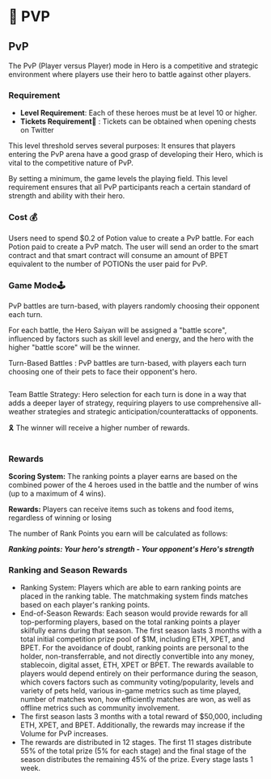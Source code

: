 # 🔞 PVP

## PvP

The PvP (Player versus Player) mode in Hero is a competitive and strategic environment where players use their hero to battle against other players.

### Requirement <a href="#requirement" id="requirement"></a>

* **Level Requirement**: Each of these heroes must be at level 10 or higher.
* **Tickets Requirement**🎫 : Tickets can be obtained when opening chests on Twitter

This level threshold serves several purposes: It ensures that players entering the PvP arena have a good grasp of developing their Hero, which is vital to the competitive nature of PvP.

By setting a minimum, the game levels the playing field. This level requirement ensures that all PvP participants reach a certain standard of strength and ability with their hero.

### Cost 💰 <a href="#cost" id="cost"></a>

Users need to spend $0.2 of Potion value to create a PvP battle. For each Potion paid to create a PvP match. The user will send an order to the smart contract and that smart contract will consume an amount of BPET equivalent to the number of POTIONs the user paid for PvP.

### **Game Mode**🕹️ <a href="#participation-requirements" id="participation-requirements"></a>

PvP battles are turn-based, with players randomly choosing their opponent each turn.

For each battle, the Hero Saiyan will be assigned a "battle score", influenced by factors such as skill level and energy, and the hero with the higher "battle score" will be the winner.

Turn-Based Battles : PvP battles are turn-based, with players each turn choosing one of their pets to face their opponent's hero.

<figure><img src="https://chainkloud-coms-organization.gitbook.io/~gitbook/image?url=https%3A%2F%2F1796548972-files.gitbook.io%2F%7E%2Ffiles%2Fv0%2Fb%2Fgitbook-x-prod.appspot.com%2Fo%2Fspaces%252FZEMUFPTQrcf7O846fusu%252Fuploads%252FX3Z9WqGW5JH81PIXxto9%252Fpvp1.png%3Falt%3Dmedia%26token%3D38393f7d-94da-4f40-9261-ac2e49145838&#x26;width=768&#x26;dpr=4&#x26;quality=100&#x26;sign=f99b0939&#x26;sv=1" alt=""><figcaption></figcaption></figure>

Team Battle Strategy: Hero selection for each turn is done in a way that adds a deeper layer of strategy, requiring players to use comprehensive all-weather strategies and strategic anticipation/counterattacks of opponents.

🎗️ The winner will receive a higher number of rewards.

<figure><img src="https://chainkloud-coms-organization.gitbook.io/~gitbook/image?url=https%3A%2F%2F1796548972-files.gitbook.io%2F%7E%2Ffiles%2Fv0%2Fb%2Fgitbook-x-prod.appspot.com%2Fo%2Fspaces%252FZEMUFPTQrcf7O846fusu%252Fuploads%252FuTAlBe522fi5MCWZ87q8%252Fpvp.png%3Falt%3Dmedia%26token%3Dd4ce6d17-cc4d-462d-8cbf-1fb290730751&#x26;width=768&#x26;dpr=4&#x26;quality=100&#x26;sign=8c955c44&#x26;sv=1" alt=""><figcaption></figcaption></figure>

### Rewards <a href="#rewards" id="rewards"></a>

**Scoring System:** The ranking points a player earns are based on the combined power of the 4 heroes used in the battle and the number of wins (up to a maximum of 4 wins).

**Rewards:** Players can receive items such as tokens and food items, regardless of winning or losing

The number of Rank Points you earn will be calculated as follows:

_**Ranking points: Your hero's strength - Your opponent's Hero's strength**_

### Ranking and Season Rewards <a href="#ranking-and-season-rewards" id="ranking-and-season-rewards"></a>

* Ranking System: Players which are able to earn ranking points are placed in the ranking table. The matchmaking system finds matches based on each player's ranking points.
* End-of-Season Rewards: Each season would provide rewards for all top-performing players, based on the total ranking points a player skilfully earns during that season. The first season lasts 3 months with a total initial competition prize pool of $1M, including ETH, XPET, and BPET. For the avoidance of doubt, ranking points are personal to the holder, non-transferrable, and not directly convertible into any money, stablecoin, digital asset, ETH, XPET or BPET. The rewards available to players would depend entirely on their performance during the season, which covers factors such as community voting/popularity, levels and variety of pets held, various in-game metrics such as time played, number of matches won, how efficiently matches are won, as well as offline metrics such as community involvement.
* The first season lasts 3 months with a total reward of $50,000, including ETH, XPET, and BPET. Additionally, the rewards may increase if the Volume for PvP increases.
* The rewards are distributed in 12 stages. The first 11 stages distribute 55% of the total prize (5% for each stage) and the final stage of the season distributes the remaining 45% of the prize. Every stage lasts 1 week.

